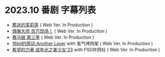 # 2023.10 番剧 字幕列表
- [葬送的芙莉莲](https://github.com/Kitauji-Sub/Subtitles/blob/main/TV/2023/10/Sousou%20no%20Frieren/README.md)  ( Web Ver. In Production )
- [偶像大师 百万现场！](https://github.com/Kitauji-Sub/Subtitles/blob/main/TV/2023/10/THE%20iDOLM%40STER%20MILLION%20LIVE!/README.md)  ( Web Ver. In Production )
- [赛马娘 第三季](https://github.com/Kitauji-Sub/Subtitles/tree/main/TV/2023/10/Uma%20Musume%20-%20Pretty%20Derby%20Season%203/README.md)  ( Web Ver. In Production )
- [16bit的感动 Another Layer](https://github.com/Kitauji-Sub/Subtitles/tree/main/TV/2023/10/16bit%20Sensation%20-%20Another%20Layer/README.md) with 氢气烤肉架  ( Web Ver. In Production )
- [希望的力量 成年光之美少女'23](https://github.com/Kitauji-Sub/Subtitles/blob/main/TV/2023/10/Kibou%20no%20Chikara%20-%20Otona%20Precure%20'23/README.md) with FSD炸鸽社  ( Web Ver. In Production )
